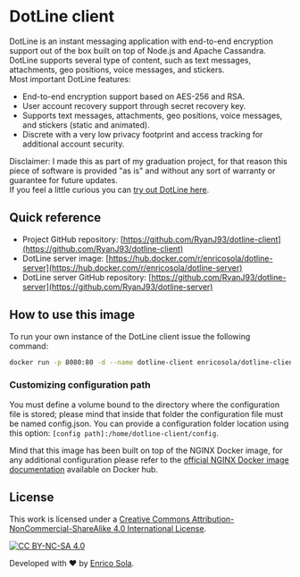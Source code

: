 # DotLine client

DotLine is an instant messaging application with end-to-end encryption support out of the box built on top of Node.js and Apache Cassandra. <br />
DotLine supports several type of content, such as text messages, attachments, geo positions, voice messages, and stickers.  <br />
Most important DotLine features:

- End-to-end encryption support based on AES-256 and RSA.
- User account recovery support through secret recovery key.
- Supports text messages, attachments, geo positions, voice messages, and stickers (static and animated).
- Discrete with a very low privacy footprint and access tracking for additional account security.

Disclaimer: I made this as part of my graduation project, for that reason this piece of software is provided "as is" and without any sort of warranty or guarantee for future updates. <br />
If you feel a little curious you can [try out DotLine here](https://dotline.enricosola.dev).

## Quick reference

- Project GitHub repository: [https://github.com/RyanJ93/dotline-client](https://github.com/RyanJ93/dotline-client)
- DotLine server image: [https://hub.docker.com/r/enricosola/dotline-server](https://hub.docker.com/r/enricosola/dotline-server)
- DotLine server GitHub repository: [https://github.com/RyanJ93/dotline-server](https://github.com/RyanJ93/dotline-server)

## How to use this image

To run your own instance of the DotLine client issue the following command:

````bash
docker run -p 8080:80 -d --name dotline-client enricosola/dotline-client:latest
````

### Customizing configuration path

You must define a volume bound to the directory where the configuration file is stored; please mind that inside that folder the configuration file must be named config.json.
You can provide a configuration folder location using this option: `[config path]:/home/dotline-client/config`.

Mind that this image has been built on top of the NGINX Docker image, for any additional configuration please refer to the [official NGINX Docker image documentation](https://hub.docker.com/_/nginx) available on Docker hub.

## License

This work is licensed under a
[Creative Commons Attribution-NonCommercial-ShareAlike 4.0 International License][cc-by-nc-sa].

[![CC BY-NC-SA 4.0][cc-by-nc-sa-image]][cc-by-nc-sa]

[cc-by-nc-sa]: http://creativecommons.org/licenses/by-nc-sa/4.0/
[cc-by-nc-sa-image]: https://licensebuttons.net/l/by-nc-sa/4.0/88x31.png
[cc-by-nc-sa-shield]: https://img.shields.io/badge/License-CC%20BY--NC--SA%204.0-lightgrey.svg

Developed with ❤️ by [Enrico Sola](https://www.enricosola.dev).
